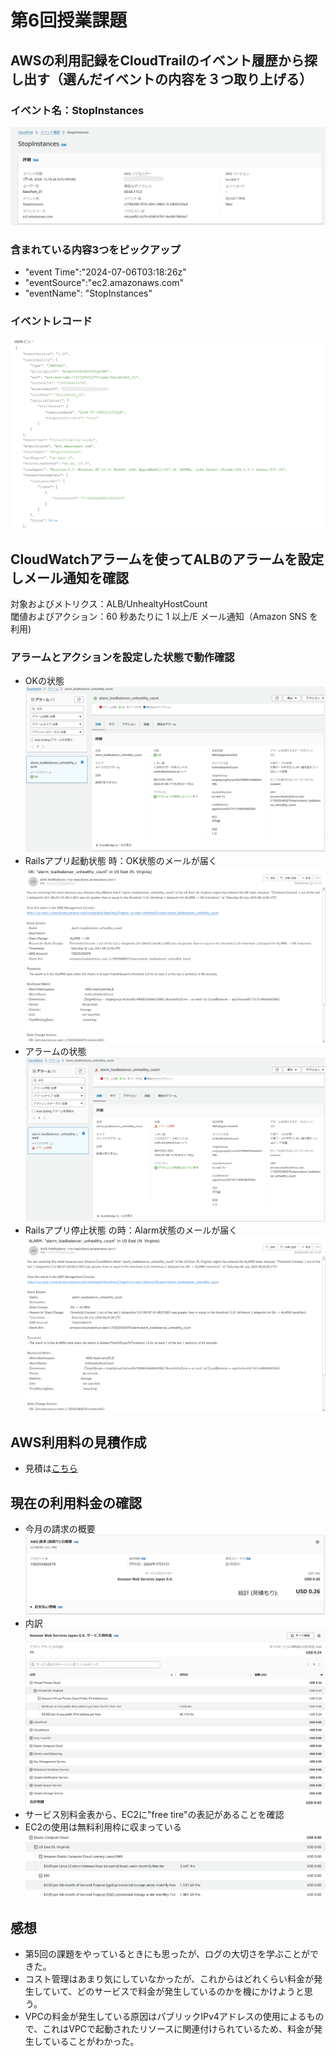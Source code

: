 # 第6回授業課題

## AWSの利用記録をCloudTrailのイベント履歴から探し出す（選んだイベントの内容を３つ取り上げる）
### イベント名：StopInstances
 ![event](/images/lecture06/event.png)
### 含まれている内容3つをピックアップ
- "event Time":"2024-07-06T03:18:26z" 
- "eventSource":"ec2.amazonaws.com"  
- "eventName": "StopInstances"  
### イベントレコード
  ![eventrecord](/images/lecture06/eventrecord.png)

## CloudWatchアラームを使ってALBのアラームを設定しメール通知を確認
対象およびメトリクス：ALB/UnhealtyHostCount  
閾値およびアクション：60 秒あたりに 1 以上/E メール通知（Amazon SNS を利用)
### アラームとアクションを設定した状態で動作確認
  - OKの状態
  ![ok](/images/lecture06/ok.png)
  - Railsアプリ起動状態  時：OK状態のメールが届く
  ![ok_email](/images/lecture06/ok_email.png)
  - アラームの状態
  ![alarm](/images/lecture06/alarm.png)
  - Railsアプリ停止状態 の時：Alarm状態のメールが届く
  ![alarm_email](/images/lecture06/alarm_email.png)


## AWS利用料の見積作成  
 - 見積は[こちら](https://calculator.aws/#/estimate)

## 現在の利用料金の確認
 - 今月の請求の概要
 ![cost](/images/lecture06/cost.png)
 - 内訳
 ![pricelist](/images/lecture06/pricelist.png)
 - サービス別料金表から、EC2に"free tire"の表記があることを確認
 - EC2の使用は無料利用枠に収まっている
 ![ec2_cost](/images/lecture06/ec2_cost.png)

## 感想
 - 第5回の課題をやっているときにも思ったが、ログの大切さを学ぶことができた。
 - コスト管理はあまり気にしていなかったが、これからはどれくらい料金が発生していて、どのサービスで料金が発生しているのかを機にかけようと思う。
 - VPCの料金が発生している原因はパブリックIPv4アドレスの使用によるもので、これはVPCで起動されたリソースに関連付けられているため、料金が発生していることがわかった。
